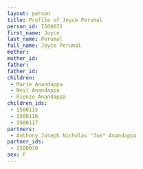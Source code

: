 ```yaml
---
layout: person
title: Profile of Joyce Perumal
person_id: I500071
first_name: Joyce
last_name: Perumal
full_name: Joyce Perumal
mother: 
mother_id: 
father: 
father_id: 
children:
 - Marie Anandappa
 - Neil Anandappa
 - Rienze Anandappa
children_ids:
 - I500115
 - I500116
 - I500117
partners:
 - Anthony Joseph Nicholas "Joe" Anandappa
partner_ids:
 - I500070
sex: F
---
```


